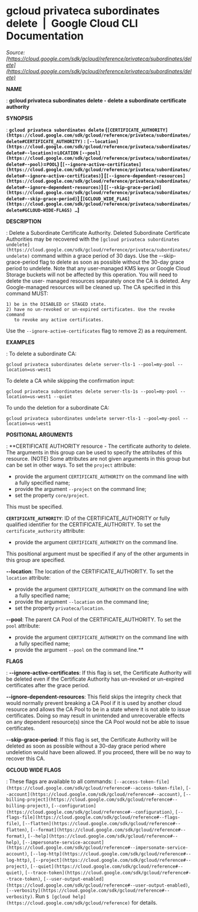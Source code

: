# gcloud privateca subordinates delete  |  Google Cloud CLI Documentation

*Source: [https://cloud.google.com/sdk/gcloud/reference/privateca/subordinates/delete](https://cloud.google.com/sdk/gcloud/reference/privateca/subordinates/delete)*

**NAME**

: **gcloud privateca subordinates delete - delete a subordinate certificate authority**

**SYNOPSIS**

: **`gcloud privateca subordinates delete` (`[CERTIFICATE_AUTHORITY](https://cloud.google.com/sdk/gcloud/reference/privateca/subordinates/delete#CERTIFICATE_AUTHORITY)` : `[--location](https://cloud.google.com/sdk/gcloud/reference/privateca/subordinates/delete#--location)`=`LOCATION` `[--pool](https://cloud.google.com/sdk/gcloud/reference/privateca/subordinates/delete#--pool)`=`POOL`) [`[--ignore-active-certificates](https://cloud.google.com/sdk/gcloud/reference/privateca/subordinates/delete#--ignore-active-certificates)`] [`[--ignore-dependent-resources](https://cloud.google.com/sdk/gcloud/reference/privateca/subordinates/delete#--ignore-dependent-resources)`] [`[--skip-grace-period](https://cloud.google.com/sdk/gcloud/reference/privateca/subordinates/delete#--skip-grace-period)`] [`[GCLOUD_WIDE_FLAG](https://cloud.google.com/sdk/gcloud/reference/privateca/subordinates/delete#GCLOUD-WIDE-FLAGS) …`]**

**DESCRIPTION**

: Delete a Subordinate Certificate Authority. Deleted Subordinate Certificate
Authorities may be recovered with the `[gcloud privateca
subordinates undelete](https://cloud.google.com/sdk/gcloud/reference/privateca/subordinates/undelete)` command within a grace period of 30 days.
Use the --skip-grace-period flag to delete as soon as possible without the
30-day grace period to undelete.
Note that any user-managed KMS keys or Google Cloud Storage buckets will not be
affected by this operation. You will need to delete the user- managed resources
separately once the CA is deleted. Any Google-managed resources will be cleaned
up.
The CA specified in this command MUST:

```
1) be in the DISABLED or STAGED state.
2) have no un-revoked or un-expired certificates. Use the revoke command
   to revoke any active certificates.
```

Use the `--ignore-active-certificates` flag to remove 2) as a
requirement.

**EXAMPLES**

: To delete a subordinate CA:

```
gcloud privateca subordinates delete server-tls-1 --pool=my-pool --location=us-west1
```

To delete a CA while skipping the confirmation input:

```
gcloud privateca subordinates delete server-tls-1s --pool=my-pool --location=us-west1 --quiet
```

To undo the deletion for a subordinate CA:

```
gcloud privateca subordinates undelete server-tls-1 --pool=my-pool --location=us-west1
```

**POSITIONAL ARGUMENTS**

: **CERTIFICATE AUTHORITY resource - The certificate authority to delete. The
arguments in this group can be used to specify the attributes of this resource.
(NOTE) Some attributes are not given arguments in this group but can be set in
other ways.
To set the `project` attribute:

- provide the argument `CERTIFICATE_AUTHORITY` on the command line with
a fully specified name;
- provide the argument `--project` on the command line;
- set the property `core/project`.

This must be specified.

**`CERTIFICATE_AUTHORITY`**:
ID of the CERTIFICATE_AUTHORITY or fully qualified identifier for the
CERTIFICATE_AUTHORITY.
To set the `certificate_authority` attribute:

- provide the argument `CERTIFICATE_AUTHORITY` on the command line.

This positional argument must be specified if any of the other arguments in this
group are specified.

**--location**:
The location of the CERTIFICATE_AUTHORITY.
To set the `location` attribute:

- provide the argument `CERTIFICATE_AUTHORITY` on the command line with
a fully specified name;
- provide the argument `--location` on the command line;
- set the property `privateca/location`.

**--pool**:
The parent CA Pool of the CERTIFICATE_AUTHORITY.
To set the `pool` attribute:

- provide the argument `CERTIFICATE_AUTHORITY` on the command line with
a fully specified name;
- provide the argument `--pool` on the command line.**

**FLAGS**

: **--ignore-active-certificates**:
If this flag is set, the Certificate Authority will be deleted even if the
Certificate Authority has un-revoked or un-expired certificates after the grace
period.

**--ignore-dependent-resources**:
This field skips the integrity check that would normally prevent breaking a CA
Pool if it is used by another cloud resource and allows the CA Pool to be in a
state where it is not able to issue certificates. Doing so may result in
unintended and unrecoverable effects on any dependent resource(s) since the CA
Pool would not be able to issue certificates.

**--skip-grace-period**:
If this flag is set, the Certificate Authority will be deleted as soon as
possible without a 30-day grace period where undeletion would have been allowed.
If you proceed, there will be no way to recover this CA.

**GCLOUD WIDE FLAGS**

: These flags are available to all commands: `[--access-token-file](https://cloud.google.com/sdk/gcloud/reference#--access-token-file)`,
`[--account](https://cloud.google.com/sdk/gcloud/reference#--account)`, `[--billing-project](https://cloud.google.com/sdk/gcloud/reference#--billing-project)`,
`[--configuration](https://cloud.google.com/sdk/gcloud/reference#--configuration)`,
`[--flags-file](https://cloud.google.com/sdk/gcloud/reference#--flags-file)`,
`[--flatten](https://cloud.google.com/sdk/gcloud/reference#--flatten)`, `[--format](https://cloud.google.com/sdk/gcloud/reference#--format)`, `[--help](https://cloud.google.com/sdk/gcloud/reference#--help)`, `[--impersonate-service-account](https://cloud.google.com/sdk/gcloud/reference#--impersonate-service-account)`,
`[--log-http](https://cloud.google.com/sdk/gcloud/reference#--log-http)`,
`[--project](https://cloud.google.com/sdk/gcloud/reference#--project)`, `[--quiet](https://cloud.google.com/sdk/gcloud/reference#--quiet)`, `[--trace-token](https://cloud.google.com/sdk/gcloud/reference#--trace-token)`, `[--user-output-enabled](https://cloud.google.com/sdk/gcloud/reference#--user-output-enabled)`,
`[--verbosity](https://cloud.google.com/sdk/gcloud/reference#--verbosity)`.
Run `$ [gcloud help](https://cloud.google.com/sdk/gcloud/reference)` for details.